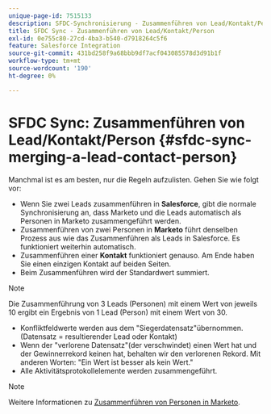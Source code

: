 ```yaml
---
unique-page-id: 7515133
description: SFDC-Synchronisierung - Zusammenführen von Lead/Kontakt/Person - Marketo-Dokumente - Produktdokumentation
title: SFDC Sync - Zusammenführen von Lead/Kontakt/Person
exl-id: 0e755c80-27cd-4ba3-b540-d7918264c5f6
feature: Salesforce Integration
source-git-commit: 431bd258f9a68bbb9df7acf043085578d3d91b1f
workflow-type: tm+mt
source-wordcount: '190'
ht-degree: 0%

---
```


# SFDC Sync: Zusammenführen von Lead/Kontakt/Person {#sfdc-sync-merging-a-lead-contact-person}

Manchmal ist es am besten, nur die Regeln aufzulisten. Gehen Sie wie folgt vor:

* Wenn Sie zwei Leads zusammenführen in **Salesforce**, gibt die normale Synchronisierung an, dass Marketo und die Leads automatisch als Personen in Marketo zusammengeführt werden.
* Zusammenführen von zwei Personen in **Marketo** führt denselben Prozess aus wie das Zusammenführen als Leads in Salesforce. Es funktioniert weiterhin automatisch.
* Zusammenführen einer **Kontakt** funktioniert genauso. Am Ende haben Sie einen einzigen Kontakt auf beiden Seiten.
* Beim Zusammenführen wird der Standardwert summiert.

>[!NOTE]
>
>Die Zusammenführung von 3 Leads (Personen) mit einem Wert von jeweils 10 ergibt ein Ergebnis von 1 Lead (Person) mit einem Wert von 30.

* Konfliktfeldwerte werden aus dem &quot;Siegerdatensatz&quot;übernommen. (Datensatz = resultierender Lead oder Kontakt)
* Wenn der &quot;verlorene Datensatz&quot;(der verschwindet) einen Wert hat und der Gewinnerrekord keinen hat, behalten wir den verlorenen Rekord. Mit anderen Worten: &quot;Ein Wert ist besser als kein Wert.&quot;
* Alle Aktivitätsprotokollelemente werden zusammengeführt.

>[!NOTE]
>
>Weitere Informationen zu [Zusammenführen von Personen in Marketo](/help/marketo/product-docs/core-marketo-concepts/smart-lists-and-static-lists/managing-people-in-smart-lists/find-and-merge-duplicate-people.md).

